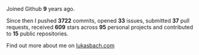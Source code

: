 Joined Github **9** years ago.

Since then I pushed **3722** commits, opened **33** issues, submitted **37** pull requests, received **609** stars across **95** personal projects and contributed to **15** public repositories.

Find out more about me on [lukasbach.com](https://lukasbach.com)
